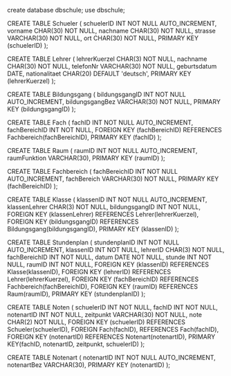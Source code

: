 create database dbschule;
use dbschule;

CREATE TABLE Schueler
(
    schuelerID INT NOT NULL AUTO_INCREMENT,
    vorname CHAR(30) NOT NULL,
    nachname CHAR(30) NOT NULL,
    strasse VARCHAR(30) NOT NULL,
    ort CHAR(30) NOT NULL,
    PRIMARY KEY (schuelerID)
);

CREATE TABLE Lehrer
(
    lehrerKuerzel CHAR(3) NOT NULL,
    nachname CHAR(30) NOT NULL,
    telefonNr VARCHAR(30) NOT NULL,
    geburtsdatum DATE,
    nationalitaet CHAR(20) DEFAULT 'deutsch',
    PRIMARY KEY (lehrerKuerzel)
);

CREATE TABLE Bildungsgang
(
    bildungsgangID INT NOT NULL AUTO_INCREMENT,
    bildungsgangBez VARCHAR(30) NOT NULL,
    PRIMARY KEY (bildungsgangID)
);

CREATE TABLE Fach
(
    fachID INT NOT NULL AUTO_INCREMENT,
    fachBereichID INT NOT NULL,
    FOREIGN KEY (fachBereichID)
        REFERENCES Fachbereich(fachBereichID),
    PRIMARY KEY (fachID)
);

CREATE TABLE Raum
(
    raumID INT NOT NULL AUTO_INCREMENT,
    raumFunktion VARCHAR(30),
    PRIMARY KEY (raumID)
);

CREATE TABLE Fachbereich
(
    fachBereichID INT NOT NULL AUTO_INCREMENT,
    fachBereich VARCHAR(30) NOT NULL,
    PRIMARY KEY (fachBereichID)
);

CREATE TABLE Klasse
(
    klassenID INT NOT NULL AUTO_INCREMENT,
    klassenLehrer CHAR(3) NOT NULL,
    bildungsgangID INT NOT NULL,
    FOREIGN KEY (klassenLehrer)
        REFERENCES Lehrer(lehrerKuerzel),
    FOREIGN KEY (bildungsgangID)
        REFERENCES Bildungsgang(bildungsgangID),
    PRIMARY KEY (klassenID)
);

CREATE TABLE Stundenplan
(
    stundenplanID INT NOT NULL AUTO_INCREMENT,
    klassenID INT NOT NULL,
    lehrerID CHAR(3) NOT NULL,
    fachBereichID INT NOT NULL,
    datum DATE NOT NULL,
    stunde INT NOT NULL,
    raumID INT NOT NULL,
    FOREIGN KEY (klassenID)
        REFERENCES Klasse(klassenID),
    FOREIGN KEY (lehrerID)
        REFERENCES Lehrer(lehrerKuerzel),
    FOREIGN KEY (fachBereichID)
        REFERENCES Fachbereich(fachBereichID),
    FOREIGN KEY (raumID)
        REFERENCES Raum(raumID),
    PRIMARY KEY (stundenplanID)
);

CREATE TABLE Noten
(
    schuelerID INT NOT NULL,
    fachID INT NOT NULL,
    notenartID INT NOT NULL,
    zeitpunkt VARCHAR(30) NOT NULL,
    note CHAR(2) NOT NULL,
    FOREIGN KEY (schuelerID)
        REFERENCES Schueler(schuelerID),
    FOREIGN Fach(fachID),
    REFERENCES Fach(fachID),
    FOREIGN KEY (notenartID)
        REFERENCES Notenart(notenartID),
    PRIMARY KEY(fachID, notenartID, zeitpunkt, schuelerID)
);

CREATE TABLE Notenart
(
    notenartID INT NOT NULL AUTO_INCREMENT,
    notenartBez VARCHAR(30),
    PRIMARY KEY (notenartID)
);
